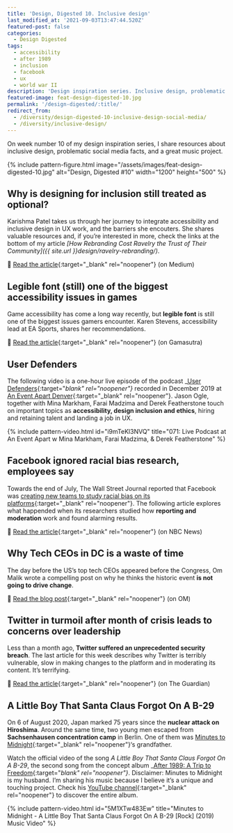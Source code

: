 ```yaml
---
title: 'Design, Digested 10. Inclusive design'
last_modified_at: '2021-09-03T13:47:44.520Z'
featured-post: false
categories:
  - Design Digested
tags:
  - accessibility
  - after 1989
  - inclusion
  - facebook
  - ux
  - world war II
description: 'Design inspiration series. Inclusive design, problematic social media facts, and a great music project.'
featured-image: feat-design-digested-10.jpg
permalink: '/design-digested/:title/'
redirect_from:
  - /diversity/design-digested-10-inclusive-design-social-media/
  - /diversity/inclusive-design/
---
```

<p class="lead">On week number 10 of my design inspiration series, I share resources about inclusive design, problematic social media facts, and a great music project.</p>

<!--more-->

{% include pattern-figure.html image="/assets/images/feat-design-digested-10.jpg" alt="Design, Digested #10" width="1200" height="500" %}

## Why is designing for inclusion still treated as optional?

Karishma Patel takes us through her journey to integrate accessibility and inclusive design in UX work, and the barriers she encouters. She shares valuable resources and, if you’re interested in more, check the links at the bottom of my article _[How Rebranding Cost Ravelry the Trust of Their Community]({{ site.url }}design/ravelry-rebranding/)_.

🔗 [Read the article](https://uxdesign.cc/why-is-designing-for-inclusion-still-treated-as-optional-c3f9fd759c03){:target="_blank" rel="noopener"} (on Medium)

## Legible font (still) one of the biggest accessibility issues in games

Game accessibility has come a long way recently, but **legible font** is still one of the biggest issues gamers encounter. Karen Stevens, accessibility lead at EA Sports, shares her recommendations.

🔗 [Read the article](https://www.gamasutra.com/view/news/367615/Legible_font_biggest_accessibility_issue_in_games_says_EA_accessibility_lead.php){:target="_blank" rel="noopener"} (on Gamasutra)

## User Defenders

The following video is a one-hour live episode of the podcast _[User Defenders](https://userdefenders.com/){:target="_blank" rel="noopener"}_ recorded in December 2019 at [An Event Apart Denver](https://aneventapart.com/){:target="_blank" rel="noopener"}. Jason Ogle, together with Mina Markham, Farai Madzima and Derek Featherstone touch on important topics as **accessibility, design inclusion and ethics**, hiring and retaining talent and landing a job in UX.

{% include pattern-video.html id="i9mTeKl3NVQ" title="071: Live Podcast at An Event Apart w Mina Markham, Farai Madzima, & Derek Featherstone" %}

## Facebook ignored racial bias research, employees say

Towards the end of July, The Wall Street Journal reported that Facebook was [creating new teams to study racial bias on its platforms](https://www.wsj.com/articles/facebook-creates-teams-to-study-racial-bias-on-its-platforms-11595362939){:target="_blank" rel="noopener"}. The following article explores what happended when its researchers studied how **reporting and moderation** work and found alarming results.

🔗 [Read the article](https://www.nbcnews.com/tech/tech-news/facebook-management-ignored-internal-research-showing-racial-bias-current-former-n1234746){:target="_blank" rel="noopener"} (on NBC News)

## Why Tech CEOs in DC is a waste of time

The day before the US’s top tech CEOs appeared before the Congress, Om Malik wrote a compelling post on why he thinks the historic event **is not going to drive change**.

🔗 [Read the blog post](https://om.co/2020/07/28/why-tech-ceos-in-dc-is-a-waste-of-time/){:target="_blank" rel="noopener"} (on OM)

## Twitter in turmoil after month of crisis leads to concerns over leadership

Less than a month ago, **Twitter suffered an unprecedented security breach**. The last article for this week describes why Twitter is terribly vulnerable, slow in making changes to the platform and in moderating its content. It’s terrifying.

🔗 [Read the article](https://www.theguardian.com/technology/2020/jul/29/twitter-in-turmoil-after-month-of-crisis-jack-dorsey?ref=hvper.com){:target="_blank" rel="noopener"} (on The Guardian)

## A Little Boy That Santa Claus Forgot On A B-29

On 6 of August 2020, Japan marked 75 years since the **nuclear attack on Hiroshima**. Around the same time, two young men escaped from **Sachsenhausen concentration camp** in Berlin. One of them was [Minutes to Midnight](https://blog.minutestomidnight.co.uk/2020/08/06/a-little-boy-that-santa-claus-forgot-on-a-b-29/){:target="_blank" rel="noopener"}‘s grandfather.

Watch the official video of the song _A Little Boy That Santa Claus Forgot On A B-29_, the second song from the concept album _[After 1989: A Trip to Freedom](https://minutestomidnight.co.uk/new-album-after-1989/){:target="_blank" rel="noopener"}_. Disclaimer: Minutes to Midnight is my husband. I’m sharing his music because I believe it’s a unique and touching project. Check his [YouTube channel](https://www.youtube.com/channel/UCXO3ZbalCLwCZwHk_UkDBHg/){:target="_blank" rel="noopener"} to discover the entire album.

{% include pattern-video.html id="5M1XTw483Ew" title="Minutes to Midnight - A Little Boy That Santa Claus Forgot On A B-29 [Rock] (2019) Music Video" %}
